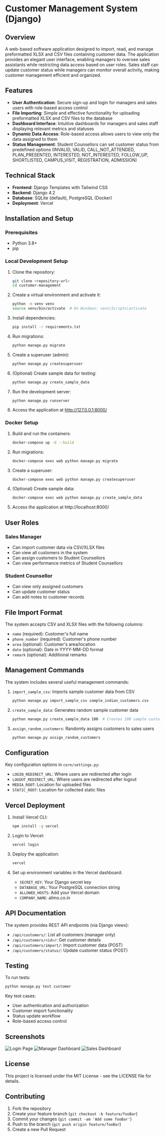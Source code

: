 # Customer Management System (Django)

## Overview

A web-based software application designed to import, read, and manage preformatted XLSX and CSV files containing customer data. The application provides an elegant user interface, enabling managers to oversee sales assistants while restricting data access based on user roles. Sales staff can update customer status while managers can monitor overall activity, making customer management efficient and organized.

## Features

- **User Authentication**: Secure sign-up and login for managers and sales users with role-based access control
- **File Importing**: Simple and effective functionality for uploading preformatted XLSX and CSV files to the database
- **Dashboard Interface**: Intuitive dashboards for managers and sales staff displaying relevant metrics and statuses
- **Dynamic Data Access**: Role-based access allows users to view only the data assigned to them
- **Status Management**: Student Counsellors can set customer status from predefined options (INVALID, VALID, CALL_NOT_ATTENDED, PLAN_PRESENTED, INTERESTED, NOT_INTERESTED, FOLLOW_UP, SHORTLISTED, CAMPUS_VISIT, REGISTRATION, ADMISSION)

## Technical Stack

- **Frontend**: Django Templates with Tailwind CSS
- **Backend**: Django 4.2
- **Database**: SQLite (default), PostgreSQL (Docker)
- **Deployment**: Vercel

## Installation and Setup

### Prerequisites

- Python 3.8+
- pip

### Local Development Setup

1. Clone the repository:
   ```bash
   git clone <repository-url>
   cd customer-management
   ```

2. Create a virtual environment and activate it:
   ```bash
   python -m venv venv
   source venv/bin/activate  # On Windows: venv\Scripts\activate
   ```

3. Install dependencies:
   ```bash
   pip install -r requirements.txt
   ```

4. Run migrations:
   ```bash
   python manage.py migrate
   ```

5. Create a superuser (admin):
   ```bash
   python manage.py createsuperuser
   ```

6. (Optional) Create sample data for testing:
   ```bash
   python manage.py create_sample_data
   ```

7. Run the development server:
   ```bash
   python manage.py runserver
   ```

8. Access the application at http://127.0.0.1:8000/

### Docker Setup

1. Build and run the containers:
   ```bash
   docker-compose up -d --build
   ```

2. Run migrations:
   ```bash
   docker-compose exec web python manage.py migrate
   ```

3. Create a superuser:
   ```bash
   docker-compose exec web python manage.py createsuperuser
   ```

4. (Optional) Create sample data:
   ```bash
   docker-compose exec web python manage.py create_sample_data
   ```

5. Access the application at http://localhost:8000/

## User Roles

### Sales Manager
- Can import customer data via CSV/XLSX files
- Can view all customers in the system
- Can assign customers to Student Counsellors
- Can view performance metrics of Student Counsellors

### Student Counsellor
- Can view only assigned customers
- Can update customer status
- Can add notes to customer records

## File Import Format

The system accepts CSV and XLSX files with the following columns:
- `name` (required): Customer's full name
- `phone_number` (required): Customer's phone number
- `area` (optional): Customer's area/location
- `date` (optional): Date in YYYY-MM-DD format
- `remark` (optional): Additional remarks

## Management Commands

The system includes several useful management commands:

1. `import_sample_csv`: Imports sample customer data from CSV
   ```bash
   python manage.py import_sample_csv sample_indian_customers.csv
   ```

2. `create_sample_data`: Generates random sample customer data
   ```bash
   python manage.py create_sample_data 100  # Creates 100 sample customers
   ```

3. `assign_random_customers`: Randomly assigns customers to sales users
   ```bash
   python manage.py assign_random_customers
   ```

## Configuration

Key configuration options in `core/settings.py`:

- `LOGIN_REDIRECT_URL`: Where users are redirected after login
- `LOGOUT_REDIRECT_URL`: Where users are redirected after logout
- `MEDIA_ROOT`: Location for uploaded files
- `STATIC_ROOT`: Location for collected static files

## Vercel Deployment

1. Install Vercel CLI:
   ```bash
   npm install -g vercel
   ```

2. Login to Vercel:
   ```bash
   vercel login
   ```

3. Deploy the application:
   ```bash
   vercel
   ```

4. Set up environment variables in the Vercel dashboard:
   - `SECRET_KEY`: Your Django secret key
   - `DATABASE_URL`: Your PostgreSQL connection string
   - `ALLOWED_HOSTS`: Add your Vercel domain
   - `COMPANY_NAME`: alims.co.in

## API Documentation

The system provides REST API endpoints (via Django views):

- `/api/customers/`: List all customers (manager only)
- `/api/customers/<id>/`: Get customer details
- `/api/customers/import/`: Import customer data (POST)
- `/api/customers/status/`: Update customer status (POST)

## Testing

To run tests:
```bash
python manage.py test customer
```

Key test cases:
- User authentication and authorization
- Customer import functionality
- Status update workflow
- Role-based access control

## Screenshots

![Login Page](screenshots/login.png)
![Manager Dashboard](screenshots/manager_dashboard.png)
![Sales Dashboard](screenshots/sales_dashboard.png)

## License

This project is licensed under the MIT License - see the LICENSE file for details.

## Contributing

1. Fork the repository
2. Create your feature branch (`git checkout -b feature/fooBar`)
3. Commit your changes (`git commit -am 'Add some fooBar'`)
4. Push to the branch (`git push origin feature/fooBar`)
5. Create a new Pull Request
